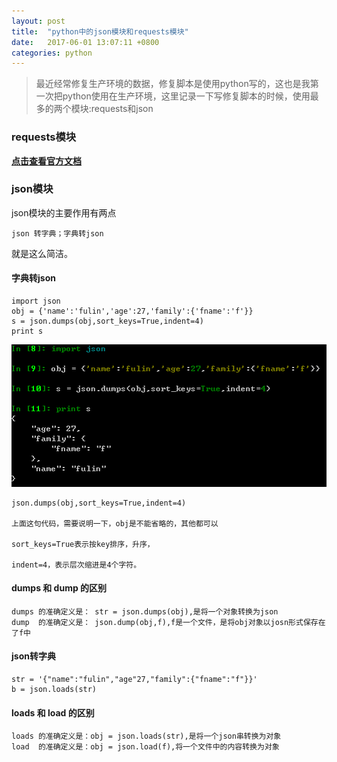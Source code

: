 ```yaml
---
layout: post
title:  "python中的json模块和requests模块"
date:	2017-06-01 13:07:11 +0800
categories: python
---
```



> 最近经常修复生产环境的数据，修复脚本是使用python写的，这也是我第一次把python使用在生产环境，这里记录一下写修复脚本的时候，使用最多的两个模块:requests和json

### requests模块

   **[点击查看官方文档](http://cn.python-requests.org/zh_CN/latest/)**

### json模块

json模块的主要作用有两点

	json 转字典；字典转json

就是这么简洁。

#### 字典转json

	import json
	obj = {'name':'fulin','age':27,'family':{'fname':'f'}}
	s = json.dumps(obj,sort_keys=True,indent=4)
	print s

![](/image/python-json01.PNG)

	json.dumps(obj,sort_keys=True,indent=4)
 
	上面这句代码，需要说明一下，obj是不能省略的，其他都可以

	sort_keys=True表示按key排序，升序，

	indent=4，表示层次缩进是4个字符。

#### dumps 和 dump 的区别
	
	dumps 的准确定义是： str = json.dumps(obj),是将一个对象转换为json
	dump  的准确定义是： json.dump(obj,f),f是一个文件，是将obj对象以josn形式保存在了f中
	
#### json转字典

	str = '{"name":"fulin","age"27,"family":{"fname":"f"}}'
	b = json.loads(str)

#### loads 和 load 的区别

	loads 的准确定义是：obj = json.loads(str),是将一个json串转换为对象
	load  的准确定义是：obj = json.load(f),将一个文件中的内容转换为对象


